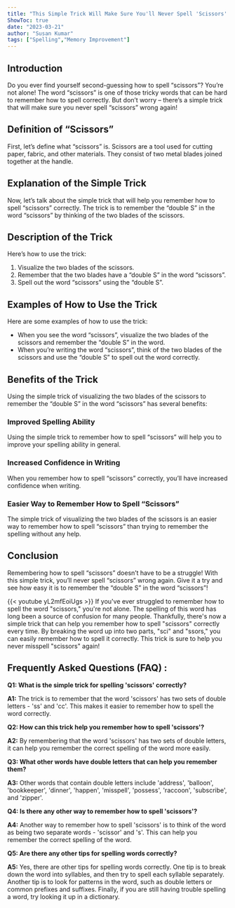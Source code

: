 ```yaml
---
title: "This Simple Trick Will Make Sure You'll Never Spell 'Scissors' Wrong Again!"
ShowToc: true 
date: "2023-03-21"
author: "Susan Kumar" 
tags: ["Spelling","Memory Improvement"]
---
```

## Introduction 
Do you ever find yourself second-guessing how to spell “scissors”? You’re not alone! The word “scissors” is one of those tricky words that can be hard to remember how to spell correctly. But don’t worry – there’s a simple trick that will make sure you never spell “scissors” wrong again! 

## Definition of “Scissors”
First, let’s define what “scissors” is. Scissors are a tool used for cutting paper, fabric, and other materials. They consist of two metal blades joined together at the handle. 

## Explanation of the Simple Trick
Now, let’s talk about the simple trick that will help you remember how to spell “scissors” correctly. The trick is to remember the “double S” in the word “scissors” by thinking of the two blades of the scissors. 

## Description of the Trick
Here’s how to use the trick: 

1. Visualize the two blades of the scissors. 
2. Remember that the two blades have a “double S” in the word “scissors”. 
3. Spell out the word “scissors” using the “double S”. 

## Examples of How to Use the Trick
Here are some examples of how to use the trick: 

- When you see the word “scissors”, visualize the two blades of the scissors and remember the “double S” in the word. 
- When you’re writing the word “scissors”, think of the two blades of the scissors and use the “double S” to spell out the word correctly. 

## Benefits of the Trick
Using the simple trick of visualizing the two blades of the scissors to remember the “double S” in the word “scissors” has several benefits: 

### Improved Spelling Ability
Using the simple trick to remember how to spell “scissors” will help you to improve your spelling ability in general. 

### Increased Confidence in Writing
When you remember how to spell “scissors” correctly, you’ll have increased confidence when writing. 

### Easier Way to Remember How to Spell “Scissors”
The simple trick of visualizing the two blades of the scissors is an easier way to remember how to spell “scissors” than trying to remember the spelling without any help. 

## Conclusion
Remembering how to spell “scissors” doesn’t have to be a struggle! With this simple trick, you’ll never spell “scissors” wrong again. Give it a try and see how easy it is to remember the “double S” in the word “scissors”!

{{< youtube yL2mfEoiUgs >}} 
If you've ever struggled to remember how to spell the word "scissors," you're not alone. The spelling of this word has long been a source of confusion for many people. Thankfully, there's now a simple trick that can help you remember how to spell "scissors" correctly every time. By breaking the word up into two parts, "sci" and "ssors," you can easily remember how to spell it correctly. This trick is sure to help you never misspell "scissors" again!

## Frequently Asked Questions (FAQ) :
**Q1: What is the simple trick for spelling 'scissors' correctly?**

**A1:** The trick is to remember that the word 'scissors' has two sets of double letters - 'ss' and 'cc'. This makes it easier to remember how to spell the word correctly.

**Q2: How can this trick help you remember how to spell 'scissors'?**

**A2:** By remembering that the word 'scissors' has two sets of double letters, it can help you remember the correct spelling of the word more easily.

**Q3: What other words have double letters that can help you remember them?**

**A3:** Other words that contain double letters include 'address', 'balloon', 'bookkeeper', 'dinner', 'happen', 'misspell', 'possess', 'raccoon', 'subscribe', and 'zipper'.

**Q4: Is there any other way to remember how to spell 'scissors'?**

**A4:** Another way to remember how to spell 'scissors' is to think of the word as being two separate words - 'scissor' and 's'. This can help you remember the correct spelling of the word.

**Q5: Are there any other tips for spelling words correctly?**

**A5:** Yes, there are other tips for spelling words correctly. One tip is to break down the word into syllables, and then try to spell each syllable separately. Another tip is to look for patterns in the word, such as double letters or common prefixes and suffixes. Finally, if you are still having trouble spelling a word, try looking it up in a dictionary.





